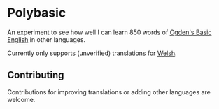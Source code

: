 # Polybasic

An experiment to see how well I can learn 850 words of [Ogden's Basic English](https://en.wikipedia.org/wiki/Basic_English) in other languages.

Currently only supports (unverified) translations for [Welsh](https://en.wikipedia.org/wiki/Welsh_language).

## Contributing
Contributions for improving translations or adding other languages are welcome.
